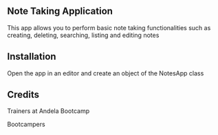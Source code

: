 ## Note Taking Application

This app allows you to perform basic note taking functionalities such as creating, deleting, searching, listing and editing notes

## Installation

Open the app in an editor and create an object of the NotesApp class

## Credits

Trainers at Andela Bootcamp

Bootcampers

